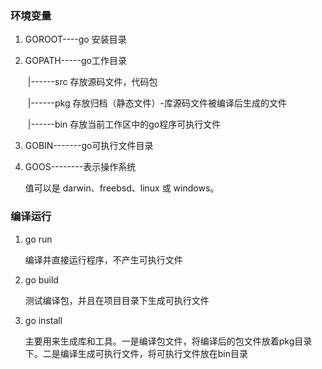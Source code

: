 ### 环境变量

1. GOROOT----go 安装目录

2. GOPATH-----go工作目录

   ​	|------src 存放源码文件，代码包

   ​	|------pkg 存放归档（静态文件）-库源码文件被编译后生成的文件

   ​	|------bin 存放当前工作区中的go程序可执行文件

3. GOBIN-------go可执行文件目录

4. GOOS--------表示操作系统

   值可以是 darwin、freebsd、linux 或 windows。



### 编译运行

1. go run 

   编译并直接运行程序，不产生可执行文件

2. go build

   测试编译包，并且在项目目录下生成可执行文件

3. go install

   主要用来生成库和工具。一是编译包文件，将编译后的包文件放着pkg目录下。二是编译生成可执行文件，将可执行文件放在bin目录
